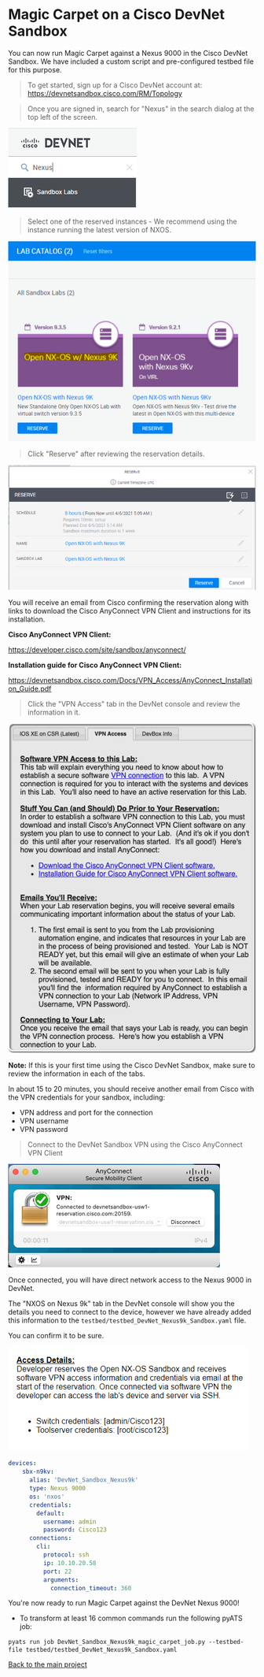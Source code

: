 # Magic Carpet on a Cisco DevNet Sandbox

You can now run Magic Carpet against a Nexus 9000 in the Cisco DevNet Sandbox.  We have included a custom script and pre-configured testbed file for this purpose.

>To get started, sign up for a Cisco DevNet account at: https://devnetsandbox.cisco.com/RM/Topology

>Once you are signed in, search for "Nexus" in the search dialog at the top left of the screen.

![DevNet Search](images/03_devnetsb-01.png)

>Select one of the reserved instances - We recommend using the instance running the latest version of NXOS.

![DevNet Reserve](images/03_devnetsb-02.png)

>Click "Reserve" after reviewing the reservation details.

![DevNet Reserve](images/03_devnetsb-03.png)

You will receive an email from Cisco confirming the reservation along with links to download the Cisco AnyConnect VPN Client and instructions for its installation.

**Cisco AnyConnect VPN Client:**

https://developer.cisco.com/site/sandbox/anyconnect/

**Installation guide for Cisco AnyConnect VPN Client:**

https://devnetsandbox.cisco.com/Docs/VPN_Access/AnyConnect_Installation_Guide.pdf

>Click the "VPN Access" tab in the DevNet console and review the information in it.

![DevNet VPN Access](images/01_devnetsb-04.png)

**Note:** If this is your first time using the Cisco DevNet Sandbox, make sure to review the information in each of the tabs.

In about 15 to 20 minutes, you should receive another email from Cisco with the VPN credentials for your sandbox, including:

* VPN address and port for the connection
* VPN username
* VPN password

>Connect to the DevNet Sandbox VPN using the Cisco AnyConnect VPN Client

![AnyConnect](images/01_devnetsb-05.png)

Once connected, you will have direct network access to the Nexus 9000 in DevNet.

The "NXOS on Nexus 9k" tab in the DevNet console will show you the details you need to connect to the device, however we have already added this information to the `testbed/testbed_DevNet_Nexus9k_Sandbox.yaml` file.

You can confirm it to be sure.

![AnyConnect](images/03_devnetsb-06.png)

```yaml
devices:
    sbx-n9kv:
      alias: 'DevNet_Sandbox_Nexus9k'
      type: Nexus 9000
      os: 'nxos'
      credentials:
        default:
          username: admin
          password: Cisco123
      connections:        
        cli:
          protocol: ssh
          ip: 10.10.20.58
          port: 22
          arguments:
            connection_timeout: 360
```

You're now ready to run Magic Carpet against the DevNet Nexus 9000!

* To transform at least 16 common commands run the following pyATS job:

```console
pyats run job DevNet_Sandbox_Nexus9k_magic_carpet_job.py --testbed-file testbed/testbed_DevNet_Nexus9k_Sandbox.yaml
```

[Back to the main project](https://github.com/automateyournetwork/magic_carpet)
